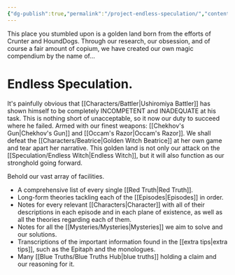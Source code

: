 ```yaml
---
{"dg-publish":true,"permalink":"/project-endless-speculation/","contentClasses":"center-headings red-truth red-links blue-truth","tags":["gardenEntry"],"created":"2025-03-06T14:24:06.832+01:00","updated":"2025-03-23T17:26:33.917+01:00"}
---
```



This place you stumbled upon is a golden land born from the efforts of Crunter and HoundDogs.
Through our research, our obsession, and of course a fair amount of copium, we have created our own magic compendium by the name of...
# Endless Speculation.

It's painfully obvious that [[Characters/Battler\|Ushiromiya Battler]] has shown himself to be completely INCOMPETENT and INADEQUATE at his task. This is nothing short of unacceptable, so it now our duty to succeed where he failed.
Armed with our finest weapons: [[Chekhov's Gun\|Chekhov's Gun]] and [[Occam's Razor\|Occam's Razor]]. We shall defeat the [[Characters/Beatrice\|Golden Witch Beatrice]] at her own game and tear apart her narrative.
This golden land is not only our attack on the [[Speculation/Endless Witch\|Endless Witch]], but it will also function as our stronghold going forward.

Behold our vast array of facilities.
- A comprehensive list of every single [[Red Truth\|Red Truth]].
- Long-form theories tackling each of the [[Episodes\|Episodes]] in order.
- Notes for every relevant [[Characters\|Character]] with all of their descriptions in each episode and in each plane of existence, as well as all the theories regarding each of them.
- Notes for all the [[Mysteries/Mysteries\|Mysteries]] we aim to solve and our solutions.
- Transcriptions of the important information found in the [[extra tips\|extra tips]], such as the Epitaph and the monologues.
- Many [[Blue Truths/Blue Truths Hub\|blue truths]] holding a claim and our reasoning for it.

